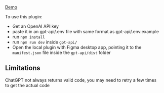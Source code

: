 [Demo](https://twitter.com/__morse/status/1640391973726040064?s=61&t=-AtGVKQok2E5up-bR7PNOw)

To use this plugin:

-   Get an OpenAI API key
-   paste it in an gpt-api/.env file with same format as gpt-api/.env.example
-   run `npm install`
-   run `npm run dev` inside `gpt-api/`
-   Open the local plugin with Figma desktop app, pointing it to the `manifest.json` file inside the `gpt-api/dist` folder

## Limitations

ChatGPT not always returns valid code, you may need to retry a few times to get the actual code
